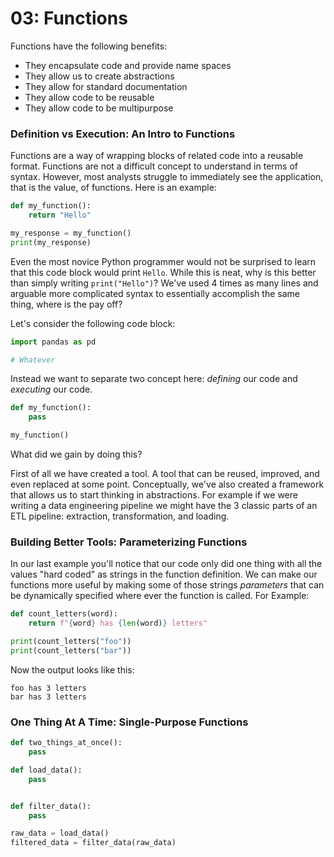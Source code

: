 # 03: Functions

Functions have the following benefits:

 - They encapsulate code and provide name spaces
 - They allow us to create abstractions
 - They allow for standard documentation
 - They allow code to be reusable
 - They allow code to be multipurpose

### Definition vs Execution: An Intro to Functions

Functions are a way of wrapping blocks of related code into a reusable format.
Functions are not a difficult concept to understand in terms of syntax.
However, most analysts struggle to immediately see the application, that is the value, of functions.
Here is an example:


```python
def my_function():
	return "Hello"

my_response = my_function()
print(my_response)
```

Even the most novice Python programmer would not be surprised to learn that this code block would print `Hello`.
While this is neat, why is this better than simply writing `print("Hello")`? We've used 4 times as many lines and arguable more complicated syntax to essentially accomplish the same thing, where is the pay off?

Let's consider the following code block:

```python
import pandas as pd 

# Whatever
```

Instead we want to separate two concept here: _defining_ our code and _executing_ our code.


```python
def my_function():
	pass

my_function()
```

What did we gain by doing this?

First of all we have created a tool.
A tool that can be reused, improved, and even replaced at some point.
Conceptually, we've also created a framework that allows us to start thinking in abstractions.
For example if we were writing a data engineering pipeline we might have the 3 classic parts of an ETL pipeline: extraction, transformation, and loading.



### Building Better Tools: Parameterizing Functions

In our last example you'll notice that our code only did one thing with all the values "hard coded" as strings in the function definition.
We can make our functions more useful by making some of those strings _parameters_ that can be dynamically specified where ever the function is called.
For Example:

```python
def count_letters(word):
    return f"{word} has {len(word)} letters"

print(count_letters("foo"))
print(count_letters("bar"))
```

Now the output looks like this:

```
foo has 3 letters
bar has 3 letters
```


### One Thing At A Time: Single-Purpose Functions

```python
def two_things_at_once():
	pass
```

```python
def load_data():
	pass


def filter_data():
	pass

raw_data = load_data()
filtered_data = filter_data(raw_data)
```